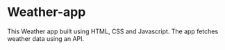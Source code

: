 # Weather-app

This Weather app built using HTML, CSS and Javascript.
The app fetches weather data using an API.
